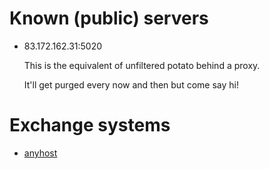 # Known (public) servers

- 83.172.162.31:5020

  This is the equivalent of unfiltered potato behind a proxy.

  It'll get purged every now and then but come say hi!

# Exchange systems

- [anyhost](./docs/guide/index.html#anyhost)

